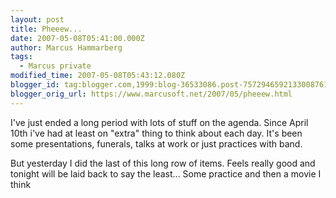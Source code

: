 ```yaml
---
layout: post
title: Pheeew...
date: 2007-05-08T05:41:00.000Z
author: Marcus Hammarberg
tags:
  - Marcus private
modified_time: 2007-05-08T05:43:12.080Z
blogger_id: tag:blogger.com,1999:blog-36533086.post-7572946592133008761
blogger_orig_url: https://www.marcusoft.net/2007/05/pheeew.html
---
```


I've
just ended a long period with lots of stuff on the agenda. Since April
10th i've had at least on "extra" thing to think about each day. It's
been some presentations, funerals, talks at work or just practices with
band.

But yesterday I did the last of this long row of items. Feels really
good and tonight will be laid back to say the least... Some practice and
then a movie I think
